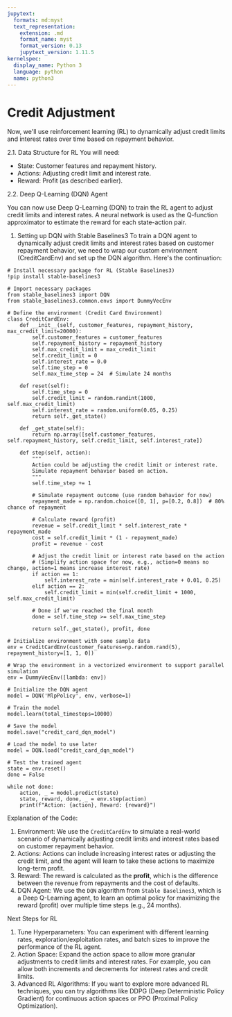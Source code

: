 ```yaml
---
jupytext:
  formats: md:myst
  text_representation:
    extension: .md
    format_name: myst
    format_version: 0.13
    jupytext_version: 1.11.5
kernelspec:
  display_name: Python 3
  language: python
  name: python3
---
```


# Credit Adjustment

Now, we'll use reinforcement learning (RL) to dynamically adjust credit limits and interest rates over time based on repayment behavior.

2.1. Data Structure for RL
You will need:
 * State: Customer features and repayment history.
 * Actions: Adjusting credit limit and interest rate.
 * Reward: Profit (as described earlier).

2.2. Deep Q-Learning (DQN) Agent

You can now use Deep Q-Learning (DQN) to train the RL agent to adjust credit limits and interest rates. A neural network is used as the Q-function approximator to estimate the reward for each state-action pair.

1. Setting up DQN with Stable Baselines3
To train a DQN agent to dynamically adjust credit limits and interest rates based on customer repayment behavior, we need to wrap our custom environment (CreditCardEnv) and set up the DQN algorithm. Here's the continuation:

```
# Install necessary package for RL (Stable Baselines3)
!pip install stable-baselines3

# Import necessary packages
from stable_baselines3 import DQN
from stable_baselines3.common.envs import DummyVecEnv

# Define the environment (Credit Card Environment)
class CreditCardEnv:
    def __init__(self, customer_features, repayment_history, max_credit_limit=20000):
        self.customer_features = customer_features
        self.repayment_history = repayment_history
        self.max_credit_limit = max_credit_limit
        self.credit_limit = 0
        self.interest_rate = 0.0
        self.time_step = 0
        self.max_time_step = 24  # Simulate 24 months
        
    def reset(self):
        self.time_step = 0
        self.credit_limit = random.randint(1000, self.max_credit_limit)
        self.interest_rate = random.uniform(0.05, 0.25)
        return self._get_state()
    
    def _get_state(self):
        return np.array([self.customer_features, self.repayment_history, self.credit_limit, self.interest_rate])
    
    def step(self, action):
        """
        Action could be adjusting the credit limit or interest rate.
        Simulate repayment behavior based on action.
        """
        self.time_step += 1
        
        # Simulate repayment outcome (use random behavior for now)
        repayment_made = np.random.choice([0, 1], p=[0.2, 0.8])  # 80% chance of repayment
        
        # Calculate reward (profit)
        revenue = self.credit_limit * self.interest_rate * repayment_made
        cost = self.credit_limit * (1 - repayment_made)
        profit = revenue - cost
        
        # Adjust the credit limit or interest rate based on the action
        # (Simplify action space for now, e.g., action=0 means no change, action=1 means increase interest rate)
        if action == 1:
            self.interest_rate = min(self.interest_rate + 0.01, 0.25)
        elif action == 2:
            self.credit_limit = min(self.credit_limit + 1000, self.max_credit_limit)
        
        # Done if we've reached the final month
        done = self.time_step >= self.max_time_step
        
        return self._get_state(), profit, done
    
# Initialize environment with some sample data
env = CreditCardEnv(customer_features=np.random.rand(5), repayment_history=[1, 1, 0])

# Wrap the environment in a vectorized environment to support parallel simulation
env = DummyVecEnv([lambda: env])

# Initialize the DQN agent
model = DQN('MlpPolicy', env, verbose=1)

# Train the model
model.learn(total_timesteps=10000)

# Save the model
model.save("credit_card_dqn_model")

# Load the model to use later
model = DQN.load("credit_card_dqn_model")

# Test the trained agent
state = env.reset()
done = False

while not done:
    action, _ = model.predict(state)
    state, reward, done, _ = env.step(action)
    print(f"Action: {action}, Reward: {reward}")
```

Explanation of the Code:
1. Environment: We use the `CreditCardEnv` to simulate a real-world scenario of dynamically adjusting credit limits and interest rates based on customer repayment behavior.
2. Actions: Actions can include increasing interest rates or adjusting the credit limit, and the agent will learn to take these actions to maximize long-term profit.
3. Reward: The reward is calculated as the **profit**, which is the difference between the revenue from repayments and the cost of defaults.
4. DQN Agent: We use the `DQN` algorithm from `Stable Baselines3`, which is a Deep Q-Learning agent, to learn an optimal policy for maximizing the reward (profit) over multiple time steps (e.g., 24 months).

Next Steps for RL

1. Tune Hyperparameters: You can experiment with different learning rates, exploration/exploitation rates, and batch sizes to improve the performance of the RL agent.
2. Action Space: Expand the action space to allow more granular adjustments to credit limits and interest rates. For example, you can allow both increments and decrements for interest rates and credit limits.
3. Advanced RL Algorithms: If you want to explore more advanced RL techniques, you can try algorithms like DDPG (Deep Deterministic Policy Gradient) for continuous action spaces or PPO (Proximal Policy Optimization).